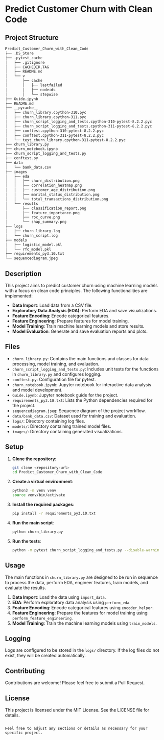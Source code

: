 # Predict Customer Churn with Clean Code

## Project Structure

```bash
Predict_Customer_Churn_with_Clean_Code
├── .DS_Store
├── .pytest_cache
│   ├── .gitignore
│   ├── CACHEDIR.TAG
│   ├── README.md
│   └── v
│       ├── cache
│       │   ├── lastfailed
│       │   ├── nodeids
│       │   └── stepwise
├── Guide.ipynb
├── README.md
├── __pycache__
│   ├── churn_library.cpython-310.pyc
│   ├── churn_library.cpython-311.pyc
│   ├── churn_script_logging_and_tests.cpython-310-pytest-8.2.2.pyc
│   ├── churn_script_logging_and_tests.cpython-311-pytest-8.2.2.pyc
│   ├── conftest.cpython-310-pytest-8.2.2.pyc
│   ├── conftest.cpython-311-pytest-8.2.2.pyc
│   └── test_churn_library.cpython-311-pytest-8.2.2.pyc
├── churn_library.py
├── churn_notebook.ipynb
├── churn_script_logging_and_tests.py
├── conftest.py
├── data
│   └── bank_data.csv
├── images
│   ├── eda
│   │   ├── churn_distribution.png
│   │   ├── correlation_heatmap.png
│   │   ├── customer_age_distribution.png
│   │   ├── marital_status_distribution.png
│   │   └── total_transactions_distribution.png
│   └── results
│       ├── classification_report.png
│       ├── feature_importance.png
│       ├── roc_curve.png
│       └── shap_summary.png
├── logs
│   ├── churn_library.log
│   └── churn_script.log
├── models
│   ├── logistic_model.pkl
│   └── rfc_model.pkl
├── requirements_py3.10.txt
└── sequencediagram.jpeg
```

## Description

This project aims to predict customer churn using machine learning models with a focus on clean code principles. The following functionalities are implemented:

- **Data Import**: Load data from a CSV file.
- **Exploratory Data Analysis (EDA)**: Perform EDA and save visualizations.
- **Feature Encoding**: Encode categorical features.
- **Feature Engineering**: Prepare features for model training.
- **Model Training**: Train machine learning models and store results.
- **Model Evaluation**: Generate and save evaluation reports and plots.

## Files

- `churn_library.py`: Contains the main functions and classes for data processing, model training, and evaluation.
- `churn_script_logging_and_tests.py`: Includes unit tests for the functions in `churn_library.py` and configures logging.
- `conftest.py`: Configuration file for pytest.
- `churn_notebook.ipynb`: Jupyter notebook for interactive data analysis and model development.
- `Guide.ipynb`: Jupyter notebook guide for the project.
- `requirements_py3.10.txt`: Lists the Python dependencies required for the project.
- `sequencediagram.jpeg`: Sequence diagram of the project workflow.
- `data/bank_data.csv`: Dataset used for training and evaluation.
- `logs/`: Directory containing log files.
- `models/`: Directory containing trained model files.
- `images/`: Directory containing generated visualizations.

## Setup

1. **Clone the repository**:
    ```bash
    git clone <repository-url>
    cd Predict_Customer_Churn_with_Clean_Code
    ```

2. **Create a virtual environment**:
    ```bash
    python3 -m venv venv
    source venv/bin/activate
    ```

3. **Install the required packages**:
    ```bash
    pip install -r requirements_py3.10.txt
    ```

4. **Run the main script**:
    ```bash
    python churn_library.py
    ```

5. **Run the tests**:
    ```bash
    python -m pytest churn_script_logging_and_tests.py --disable-warnings
    ```

## Usage

The main functions in `churn_library.py` are designed to be run in sequence to process the data, perform EDA, engineer features, train models, and evaluate the results.

1. **Data Import**: Load the data using `import_data`.
2. **EDA**: Perform exploratory data analysis using `perform_eda`.
3. **Feature Encoding**: Encode categorical features using `encoder_helper`.
4. **Feature Engineering**: Prepare the features for model training using `perform_feature_engineering`.
5. **Model Training**: Train the machine learning models using `train_models`.

## Logging

Logs are configured to be stored in the `logs/` directory. If the log files do not exist, they will be created automatically.

## Contributing

Contributions are welcome! Please feel free to submit a Pull Request.

## License

This project is licensed under the MIT License. See the LICENSE file for details.
```

Feel free to adjust any sections or details as necessary for your specific project.